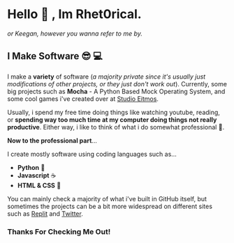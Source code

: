# Hello :wave: , Im Rhet0rical.
*or Keegan, however you wanna refer to me by.*

## I Make Software :sunglasses: :computer:
I make a **variety** of software (*a majority private since 
it's usually just modifications of other projects, or they just don't work out*). Currently, some
big projects such as **Mocha** - A Python Based Mock Operating System,
and some cool games i've created over at [Studio Eitmos](https://studio-eitmos.com).

Usually, i spend my free time doing things like watching youtube, reading, or **spending way
too much time at my computer doing things not really productive**. Either way, i like to think of
what i do somewhat professional :disguised_face:.

**Now to the professional part**...

I create mostly software using coding languages such as...
* **Python** :snake:
* **Javascript** :coffee:
* **HTML & CSS** :file_folder:

You can mainly check a majority of what i've built in GitHub itself, but sometimes the
projects can be a bit more widespread on different sites such as [Replit](https://repl.it) and
[Twitter](https://twitter.com/TheRhet0rical_).

### **Thanks For Checking Me Out!**
